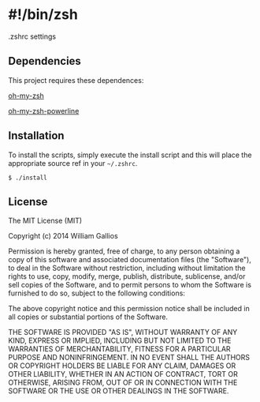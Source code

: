 # #!/bin/zsh

.zshrc settings

## Dependencies

This project requires these dependences:

[oh-my-zsh](https://github.com/robbyrussell/oh-my-zsh/)

[oh-my-zsh-powerline](https://github.com/dtrip/oh-my-zsh-powerline-theme)

## Installation

To install the scripts, simply execute the install script and this will place the appropriate source ref in your `~/.zshrc`.

```
$ ./install
```

## License

The MIT License (MIT)

Copyright (c) 2014 William Gallios

Permission is hereby granted, free of charge, to any person obtaining a copy
of this software and associated documentation files (the "Software"), to deal
in the Software without restriction, including without limitation the rights
to use, copy, modify, merge, publish, distribute, sublicense, and/or sell
copies of the Software, and to permit persons to whom the Software is
furnished to do so, subject to the following conditions:

The above copyright notice and this permission notice shall be included in all
copies or substantial portions of the Software.

THE SOFTWARE IS PROVIDED "AS IS", WITHOUT WARRANTY OF ANY KIND, EXPRESS OR
IMPLIED, INCLUDING BUT NOT LIMITED TO THE WARRANTIES OF MERCHANTABILITY,
FITNESS FOR A PARTICULAR PURPOSE AND NONINFRINGEMENT. IN NO EVENT SHALL THE
AUTHORS OR COPYRIGHT HOLDERS BE LIABLE FOR ANY CLAIM, DAMAGES OR OTHER
LIABILITY, WHETHER IN AN ACTION OF CONTRACT, TORT OR OTHERWISE, ARISING FROM,
OUT OF OR IN CONNECTION WITH THE SOFTWARE OR THE USE OR OTHER DEALINGS IN THE
SOFTWARE.
